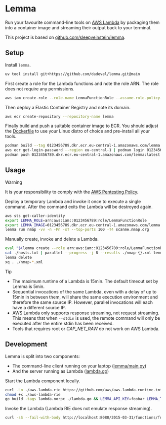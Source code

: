# Lemma

Run your favourite command-line tools on [AWS Lambda](https://aws.amazon.com/lambda/) by packaging them into a container image and streaming their output back to your terminal.

This project is based on [github.com/sleepyeinstein/lemma](https://github.com/sleepyeinstein/lemma).

## Setup

Install `lemma`.

~~~ bash
uv tool install git+https://github.com/dadevel/lemma.git@main
~~~

First create a role for the Lambda functions and note the role ARN.
The role does not require any permissions.

~~~ bash
aws iam create-role --role-name LemmaFunctionRole --assume-role-policy-document '{"Version":"2012-10-17","Statement":[{"Effect":"Allow","Principal":{"Service":"lambda.amazonaws.com"},"Action":"sts:AssumeRole"}]}'
~~~

Then deploy a Elastic Container Registry and note its domain.

~~~ bash
aws ecr create-repository --repository-name lemma
~~~

Finally build and push a suitable container image to ECR.
You should adjust the [Dockerfile](./Dockerfile) to use your Linux distro of choice and pre-install all your tools.

~~~ bash
podman build --tag 0123456789.dkr.ecr.eu-central-1.amazonaws.com/lemma:latest .
aws ecr get-login-password --region eu-central-1 | podman login 0123456789.dkr.ecr.eu-central-1.amazonaws.com --username AWS --password-stdin
podman push 0123456789.dkr.ecr.eu-central-1.amazonaws.com/lemma:latest
~~~

## Usage

> [!warning]
> It is your responsibility to comply with the [AWS Pentesting Policy](https://aws.amazon.com/security/penetration-testing/).

Deploy a temporary Lambda and invoke it once to execute a single command.
After the command exits the Lambda will be destroyed again.

~~~ bash
aws sts get-caller-identity
export LEMMA_ROLE=arn:aws:iam::0123456789:role/LemmaFunctionRole
export LEMMA_IMAGE=0123456789.dkr.ecr.eu-central-1.amazonaws.com/lemma:latest
lemma run nmap -vv -n -Pn -sT --top-ports 100 -T4 scanme.nmap.org
~~~

Manually create, invoke and delete a Lambda.

~~~ bash
eval "$(lemma create --role arn:aws:iam::0123456789:role/LemmaFunctionRole --image 0123456789.dkr.ecr.eu-central-1.amazonaws.com/lemma:latest --export)"
cat ./hosts.txt | parallel --progress -j 8 --results ./nmap-{}.xml lemma invoke nmap -vv -n -Pn -sT -p80,443 -sV -sC -oX - {}
lemma delete
xq . ./nmap-*.xml
~~~

> [!tip]
> - The maximum runtime of a Lambda is 15min. The default timeout set by Lemma is 5min.
> - Sequential invocations of the same Lambda, even with a delay of up to 15min in between them, will share the same execution environment and therefore the same source IP. However, parallel invocations will each have a different source IP.
> - AWS Lambda only supports response streaming, not request streaming. This means that when `--stdin` is used, the remote command will only be executed after the entire stdin has been received.
> - Tools that requires root or *CAP_NET_RAW* do not work on AWS Lambda.

## Development

Lemma is split into two components:

- The command-line client running on your laptop ([lemma/main.py](./lemma/main.py))
- And the server running as Lambda ([lambda.go](./lambda.go))

Start the Lambda component locally.

~~~ bash
curl -Lo ./aws-lambda-rie https://github.com/aws/aws-lambda-runtime-interface-emulator/releases/latest/download/aws-lambda-rie
chmod +x ./aws-lambda-rie
go build -tags lambda.norpc ./lambda.go && LEMMA_API_KEY=foobar LEMMA_TIMEOUT=10 ./aws-lambda-rie ./lambda
~~~

Invoke the Lambda (Lambda RIE does not emulate response streaming).

~~~ bash
curl -sS --fail-with-body http://localhost:8080/2015-03-31/functions/function/invocations -d '{"headers":{"authorization":"bearer foobar"},"QueryStringParameters":{"exec":"{\"command\":[\"cat\",\"-\"]}"},"body":"test test"}' -o-
~~~
